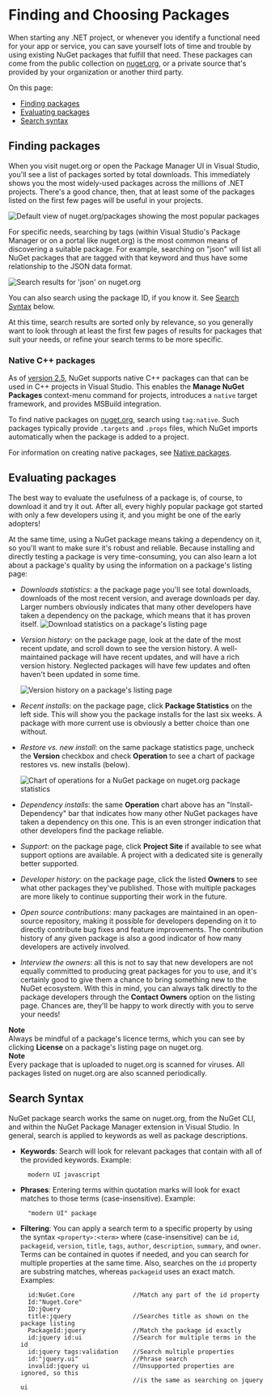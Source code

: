 # Finding and Choosing Packages

When starting any .NET project, or whenever you identify a functional need for your app or service, you can save yourself lots of time and trouble by using existing NuGet packages that fulfill that need. These packages can come from the public collection on [nuget.org](http://www.nuget.org/packages/), or a private source that's provided by your organization or another third party.

On this page:

- [Finding packages](#finding-packages)
- [Evaluating packages](#evaluating-packages)
- [Search syntax](#search-syntax)

## Finding packages

When you visit nuget.org or open the Package Manager UI in Visual Studio, you'll see a list of packages sorted by total downloads. This immediately shows you the most widely-used packages across the millions of .NET projects. There's a good chance, then, that at least some of the packages listed on the first few pages will be useful in your projects.

![Default view of nuget.org/packages showing the most popular packages](/images/Consume/Finding-01-Popularity.png) 

For specific needs, searching by tags (within Visual Studio's Package Manager or on a portal like nuget.org) is the most common means of discovering a suitable package. For example, searching on "json" will list all NuGet packages that are tagged with that keyword and thus have some relationship to the JSON data format. 

![Search results for 'json' on nuget.org](/images/Consume/Finding-02-SearchResults.png) 

You can also search using the package ID, if you know it. See [Search Syntax](#search-syntax) below.

At this time, search results are sorted only by relevance, so you generally want to look through at least the first few pages of results for packages that suit your needs, or refine your search terms to be more specific.


### Native C++ packages

As of [version 2.5](../Release-Notes/NuGet-2.5), NuGet supports native C++ packages can that can be used in C++ projects in Visual Studio. This enables the **Manage NuGet Packages** context-menu command for projects, introduces a `native` target framework, and provides MSBuild integration.

To find native packages on [nuget.org](https://www.nuget.org/packages), search using `tag:native`. Such packages typically provide `.targets` and `.props` files, which NuGet imports automatically when the package is added to a project. 

For information on creating native packages, see [Native packages](/ndocs/create-packages/native-packages).


## Evaluating packages

The best way to evaluate the usefulness of a package is, of course, to download it and try it out. After all, every highly popular package got started with only a few developers using it, and you might be one of the early adopters!

At the same time, using a NuGet package means taking a dependency on it, so you'll want to make sure it's robust and reliable. Because installing and directly testing a package is very time-consuming, you can also learn a lot about a package's quality by using the information on a package's listing page: 

- *Downloads statistics*: a the package page you'll see total downloads, downloads of the most recent version, and average downloads per day. Larger numbers obviously indicates that many other developers have taken a dependency on the package, which means that it has proven itself.
	![Download statistics on a package's listing page](/images/Consume/Finding-03-Downloads.png)

- *Version history*: on the package page, look at the date of the most recent update, and scroll down to see the version history. A well-maintained package will have recent updates, and will have a rich version history. Neglected packages will have few updates and often haven't been updated in some time. 

	![Version history on a package's listing page](/images/Consume/Finding-04-VersionHistory.png)

- *Recent installs*: on the package page, click **Package Statistics** on the left side. This will show you the package installs for the last six weeks. A package with more current use is obviously a better choice than one without.
- *Restore vs. new install*: on the same package statistics page, uncheck the **Version** checkbox and check **Operation** to see a chart of package restores vs. new installs (below).
 
	![Chart of operations for a NuGet package on nuget.org package statistics](/images/Consume/Finding-05-OperationChart.png)

- *Dependency installs*: the same **Operation** chart above has an "Install-Dependency" bar that indicates how many other NuGet packages have taken a dependency on this one. This is an even stronger indication that other developers find the package reliable.
-  *Support*: on the package page, click **Project Site** if available to see what support options are available. A project with a dedicated site is generally better supported.
- *Developer history*: on the package page, click the listed **Owners** to see what other packages they've published. Those with multiple packages are more likely to continue supporting their work in the future.
- *Open source contributions*: many packages are maintained in an open-source repository, making it possible for developers depending on it to directly contribute bug fixes and feature improvements. The contribution history of any given package is also a good indicator of how many developers are actively involved.
- *Interview the owners*: all this is not to say that new developers are not equally committed to producing great packages for you to use, and it's certainly good to give them a chance to bring something new to the NuGet ecosystem. With this in mind, you can always talk directly to the package developers through the **Contact Owners** option on the listing page. Chances are, they'll be happy to work directly with you to serve your needs!

<div class="block-callout-info">
	<strong>Note</strong><br>
	Always be mindful of a package's licence terms, which you can see by clicking <strong>License</strong> on a package's listing page on nuget.org.
</div>

<div class="block-callout-info">
	<strong>Note</strong><br>
	Every package that is uploaded to nuget.org is scanned for viruses. All packages listed on nuget.org are also scanned periodically.
</div>


## Search Syntax

NuGet package search works the same on nuget.org, from the NuGet CLI, and within the NuGet Package Manager extension in Visual Studio. In general, search is applied to keywords as well as package descriptions.

- **Keywords**: Search will look for relevant packages that contain with all of the provided keywords. Example: 

	    modern UI javascript

- **Phrases**: Entering terms within quotation marks will look for exact matches to those terms (case-insensitive). Example:

    	"modern UI" package

- **Filtering**: You can apply a search term to a specific property by using the syntax `<property>:<term>` where <property> (case-insensitive) can be `id`, `packageid`, `version`, `title`, `tags`, `author`, `description`, `summary`, and `owner`. Terms can be contained in quotes if needed, and you can search for multiple properties at the same time. Also, searches on the `id` property are substring matches, whereas `packageid` uses an exact match. Examples:
           
	    id:NuGet.Core                //Match any part of the id property
		Id:"Nuget.Core"
		ID:jQuery
        title:jquery                 //Searches title as shown on the package listing
        PackageId:jquery             //Match the package id exactly
		id:jquery id:ui              //Search for multiple terms in the id
        id:jquery tags:validation    //Search multiple properties
        id:"jquery.ui"               //Phrase search
        invalid:jquery ui            //Unsupported properties are ignored, so this
                                     //is the same as searching on jquery ui
